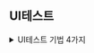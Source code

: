 ## UI테스트

<details>
<summary>UI테스트 기법 4가지</summary>

### 휴리스틱 평가

    휴리스틱 평가는 전문가에 의해 일련의 규칙들을 만들어 결과물로는 평가 보고서를 내는 기법이다.

### 페이퍼 프로토타입 평가

    페이퍼 프로토타입 평가는 제품의 전반적인 컨셉과 흐름을 잘 보여주며 
    자유롭게 의견을 (의견 수압)받아 결과물로는 
    초기개발 버전이나 샘플, 시제품 등이 나오는 기법으로 종이 위레 그림을 그려 설명한다. 

### 선호도 평가

    선호도 평가는 누구에게 테스트를 받는지와 주관적이라는게 핵심인데, 
    사용자의 감성(주관적)을 위해 과학적인 시점에서 객관적으로 해석하는 것을 말하고, 
    적절한 추정법을 통해 점수, 순위, 태도, 속성 과 같이 객관적인 평가를 하는 기법이다.

### 성능 평가

    성능 평가는 사용자가 실제로 테스트한 결과를 바캉으로 개선하는 기법으로 
    개발 마지막 단계에서 학습성. 효율성 오류, 기억용이성 등 최종적인 만족도 평가를 듣는 기법이다. 

</details>

